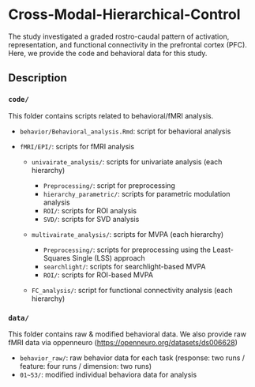 # Cross-Modal-Hierarchical-Control
The study investigated a graded rostro-caudal pattern of activation, representation, and functional connectivity in the prefrontal cortex (PFC).
Here, we provide the code and behavioral data for this study.

## Description

### `code/`

This folder contains scripts related to behavioral/fMRI analysis.

- `behavior/Behavioral_analysis.Rmd`: script for behavioral analysis

- `fMRI/EPI/`: scripts for fMRI analysis
  
  - `univairate_analysis/`: scripts for univariate analysis (each hierarchy)
    - `Preprocessing/`: script for preprocessing
    - `hierarchy_parametric/`: scripts for parametric modulation analysis
    - `ROI/`: scripts for ROI analysis
    - `SVD/`: scripts for SVD analysis
      
  - `multivairate_analysis/`: scripts for MVPA (each hierarchy)
    - `Preprocessing/`: scripts for preprocessing using the Least-Squares Single (LSS) approach
    - `searchlight/`: scripts for searchlight-based MVPA
    - `ROI/`: scripts for ROI-based MVPA
      
  - `FC_analysis/`: script for functional connectivity analysis (each hierarchy)

### `data/`

This folder contains raw & modified behavioral data.
We also provide raw fMRI data via oppenneuro (https://openneuro.org/datasets/ds006628)

- `behavior_raw/`: raw behavior data for each task (response: two runs / feature: four runs / dimension: two runs)
- `01~53/`: modified individual behaviora data for analysis
